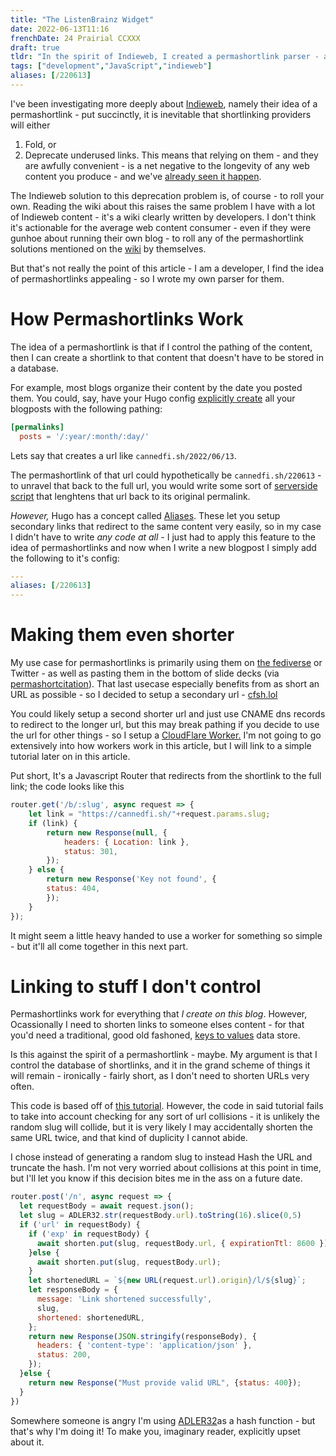 ```yaml
---
title: "The ListenBrainz Widget"
date: 2022-06-13T11:16
frenchDate: 24 Prairial CCXXX
draft: true
tldr: "In the spirit of Indieweb, I created a permashortlink parser - and a traditional shortlink creator - using CloudFlare Webworkers."
tags: ["development","JavaScript","indieweb"]
aliases: [/220613]
---
```


I've been investigating more deeply about [Indieweb](https://indieweb.org/permashortlink), namely their idea of a permashortlink - put succinctly, it is inevitable that shortlinking providers will either
1. Fold, or
2. Deprecate underused links.
This means that relying on them - and they are awfully convenient - is a net negative to the longevity of any web content you produce - and we've [already seen it happen](https://www.poynter.org/reporting-editing/2009/tr-ims-shutdown-shows-risk-of-relying-on-free-services-to-drive-web-traffic/).

The Indieweb solution to this deprecation problem is, of course - to roll your own. Reading the wiki about this raises the same problem I have with a lot of Indieweb content - it's a wiki clearly written by developers. I don't think it's actionable for the average web content consumer - even if they were gunhoe about running their own blog - to roll any of the permashortlink solutions mentioned on the [wiki](http://tantek.pbworks.com/w/page/21743973/Whistle) by themselves.

But that's not really the point of this article - I am a developer, I find the idea of permashortlinks appealing - so I wrote my own parser for them.

# How Permashortlinks Work
The idea of a permashortlink is that if I control the pathing of the content, then I can create a shortlink to that content that doesn't have to be stored in a database.

For example, most blogs organize their content by the date you posted them. You could, say, have your Hugo config [explicitly create](https://gohugo.io/content-management/urls/#permalinks) all your blogposts with the following pathing:

```toml
[permalinks]
  posts = '/:year/:month/:day/'
```

Lets say that creates a url like `cannedfi.sh/2022/06/13`.

The permashortlink of that url could hypothetically be `cannedfi.sh/220613` - to unravel that back to the full url, you would write some sort of [serverside script](http://tantek.pbworks.com/w/page/21743973/Whistle) that lenghtens that url back to its original permalink.

_However,_ Hugo has a concept called [Aliases](https://gohugo.io/content-management/urls/#aliases). These let you setup secondary links that redirect to the same content very easily, so in my case I didn't have to write _any code at all_ - I just had to apply this feature to the idea of permashortlinks and now when I write a new blogpost I simply add the following to it's config:

```yaml
---
aliases: [/220613]
---
```

# Making them even shorter
My use case for permashortlinks is primarily using them on [the fediverse](https://luckycat.chat) or Twitter - as well as pasting them in the bottom of slide decks (via [permashortcitation](https://indieweb.org/permashortcitation)). That last usecase especially benefits from as short an URL as possible - so I decided to setup a secondary url - [cfsh.lol](https://cfsh.lol)

You could likely setup a second shorter url and just use CNAME dns records to redirect to the longer url, but this may break pathing if you decide to use the url for other things - so I setup a [CloudFlare Worker.](https://workers.cloudflare.com/) I'm not going to go extensively into how workers work in this article, but I will link to a simple tutorial later on in this article.

Put short, It's a Javascript Router that redirects from the shortlink to the full link; the code looks like this

```javascript
router.get('/b/:slug', async request => {
	let link = "https://cannedfi.sh/"+request.params.slug;
	if (link) {
		return new Response(null, {
			headers: { Location: link },
			status: 301,
		});
	} else {
		return new Response('Key not found', {
		status: 404,
		});
	}
});
```

It might seem a little heavy handed to use a worker for something so simple - but it'll all come together in this next part.

# Linking to stuff I don't control
Permashortlinks work for everything that _I create on this blog_. However, Ocassionally I need to shorten links to someone elses content - for that you'd need a traditional, good old fashoned, [keys to values](https://developers.cloudflare.com/workers/learning/how-kv-works/) data store.

Is this against the spirit of a permashortlink - maybe. My argument is that I control the database of shortlinks, and it in the grand scheme of things it will remain - ironically - fairly short, as I don't need to shorten URLs very often.

This code is based off of [this tutorial](https://dev.to/mmascioni/build-a-link-shortener-with-cloudflare-workers-1j3i). However, the code in said tutorial fails to take into account checking for any sort of url collisions - it is unlikely the random slug will collide, but it is very likely I may accidentally shorten the same URL twice, and that kind of duplicity I cannot abide.

I chose instead of generating a random slug to instead Hash the URL and truncate the hash. I'm not very worried about collisions at this point in time, but I'll let you know if this decision bites me in the ass on a future date.

``` javascript
router.post('/n', async request => {
  let requestBody = await request.json();
  let slug = ADLER32.str(requestBody.url).toString(16).slice(0,5)
  if ('url' in requestBody) {
    if ('exp' in requestBody) {
      await shorten.put(slug, requestBody.url, { expirationTtl: 8600 });
    }else {
      await shorten.put(slug, requestBody.url);
    }
    let shortenedURL = `${new URL(request.url).origin}/l/${slug}`;
    let responseBody = {
      message: 'Link shortened successfully',
      slug,
      shortened: shortenedURL,
    };
    return new Response(JSON.stringify(responseBody), {
      headers: { 'content-type': 'application/json' },
      status: 200,
    });
  }else {
    return new Response("Must provide valid URL", {status: 400});
  }
})
```

Somewhere someone is angry I'm using [ADLER32](https://en.wikipedia.org/wiki/Adler-32)as a hash function - but that's why I'm doing it! To make you, imaginary reader, explicitly upset about it.